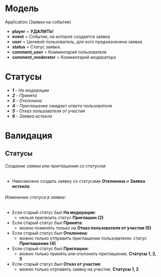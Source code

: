 # Модель
Application (Заявки на событие)


- **player** = **УДАЛИТЬ!**
- **event** = Событие, на которое создается заявка
- **user** = Целевой пользователь, для кого предназначена заявка
- **status** = Статус заявки.
- **comment_user** = Комментарий пользователя
- **comment_moderator** = Комментарий модератора

# Статусы
- _**1** - На модерации_
- _**2** - Принята_
- _**3** - Отклонена_
- _**4** - Приглашение ожидает ответа пользователя_
- _**5** - Отказ пользователя от участия_
- _**6** - Заявка истекла_

# Валидация

Статусы
-------

###### Создание заявки или приглашения со статусом:
- Невозможно создать заявку со статусами **Отклонена** и **Заявка истекла**

###### Изменение статуса в заявке:
- Если старый статус был **На модерации**:
  - нельзя присвоить статус **Приглашен (2)**
- Если старый статус был **Принята**:
  - можно поменять только на **Отказ пользователя от участия (5)**
- Если старый статус был **Отклонена**:
  - можно только отправить приглашение пользователю: статус **Приглашение (4)**
- Если старый статус был **Приглашен**:
  - можно только принять или отклонить приглашение. **Статусы 1, 2, 5**
- Если старый статус был **Отказ от участия**:
  - можно только отрпавить заявку на участие. **Статусы 1, 2**